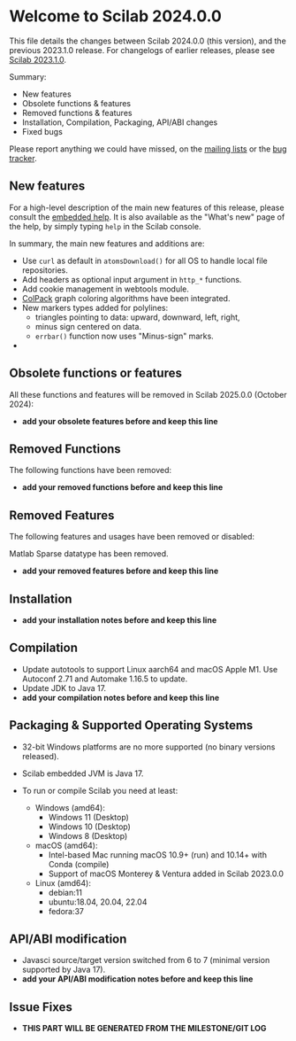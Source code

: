 Welcome to Scilab 2024.0.0
==========================

This file details the changes between Scilab 2024.0.0 (this version), and the previous 2023.1.0 release.
For changelogs of earlier releases, please see [Scilab 2023.1.0][1].

Summary:

- New features
- Obsolete functions & features
- Removed functions & features
- Installation, Compilation, Packaging, API/ABI changes
- Fixed bugs

Please report anything we could have missed, on the [mailing lists][2] or the [bug tracker][3].

[1]: https://help.scilab.org/docs/2023.1.0/en_US/CHANGES.html
[2]: https://www.scilab.org/about/community/mailing-lists
[3]: https://gitlab.com/scilab/scilab/-/issues

New features
------------

For a high-level description of the main new features of this release, please consult the [embedded help][4]. It is also available as the "What's new" page of the help, by simply typing `help` in the Scilab console.

[4]: modules/helptools/data/pages/homepage-en_US.html

In summary, the main new features and additions are:

* Use `curl` as default in `atomsDownload()` for all OS to handle local file repositories.
* Add headers as optional input argument in `http_*` functions.
* Add cookie management in webtools module.
* [ColPack](https://github.com/CSCsw/ColPack) graph coloring algorithms have been integrated.
* New markers types added for polylines:
  - triangles pointing to data: upward, downward, left, right,
  - minus sign centered on data.
  - `errbar()` function now uses "Minus-sign" marks.
* <TODO>


Obsolete functions or features
------------------------------

All these functions and features will be removed in Scilab 2025.0.0 (October 2024):

- __add your obsolete features before and keep this line__

Removed Functions
-----------------

The following functions have been removed:

- __add your removed functions before and keep this line__

Removed Features
----------------

The following features and usages have been removed or disabled:

Matlab Sparse datatype has been removed.
- __add your removed features before and keep this line__

Installation
------------

- __add your installation notes before and keep this line__

Compilation
-----------

- Update autotools to support Linux aarch64 and macOS Apple M1.
  Use Autoconf 2.71 and Automake 1.16.5 to update.
- Update JDK to Java 17.
- __add your compilation notes before and keep this line__

Packaging & Supported Operating Systems
---------------------------------------

- 32-bit Windows platforms are no more supported (no binary versions released).

- Scilab embedded JVM is Java 17.

- To run or compile Scilab you need at least:
  - Windows (amd64):
    - Windows 11 (Desktop)
    - Windows 10 (Desktop)
    - Windows 8 (Desktop)
  - macOS (amd64):
    - Intel-based Mac running macOS 10.9+ (run) and 10.14+ with Conda (compile)
    - Support of macOS Monterey & Ventura added in Scilab 2023.0.0
  - Linux (amd64):
    - debian:11
    - ubuntu:18.04, 20.04, 22.04
    - fedora:37

API/ABI modification
--------------------

- Javasci source/target version switched from 6 to 7 (minimal version supported by Java 17).
- __add your API/ABI modification notes before and keep this line__

Issue Fixes
-----------

- __THIS PART WILL BE GENERATED FROM THE MILESTONE/GIT LOG__
